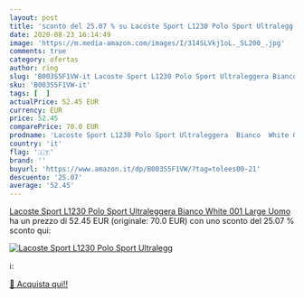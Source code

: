 ```yaml
---
layout: post
title: 'sconto del 25.07 % su Lacoste Sport L1230 Polo Sport Ultralegg  '
date: 2020-08-23 16:14:49
image: 'https://m.media-amazon.com/images/I/314SLVkj1oL._SL200_.jpg'
comments: true
category: ofertas
author: ring
slug: 'B003S5F1VW-it Lacoste Sport L1230 Polo Sport Ultraleggera Bianco White...'
sku: 'B003S5F1VW-it'
tags: [  ]
actualPrice: 52.45 EUR
currency: EUR
price: 52.45
comparePrice: 70.0 EUR
prodname: 'Lacoste Sport L1230 Polo Sport Ultraleggera  Bianco  White 001   Large Uomo'
country: 'it'
flag: '🇮🇹'
brand: ''
buyurl: 'https://www.amazon.it/dp/B003S5F1VW/?tag=tolees00-21'
descuento: '25.07'
average: '52.45'
---
```


[Lacoste Sport L1230 Polo Sport Ultraleggera  Bianco  White 001   Large Uomo](https://www.amazon.it/dp/B003S5F1VW/?tag=tolees00-21) ha un prezzo di 52.45 EUR (originale: 70.0 EUR) con uno sconto del 25.07 % sconto qui:

[![Lacoste Sport L1230 Polo Sport Ultralegg](https://m.media-amazon.com/images/I/314SLVkj1oL._SL200_.jpg)](https://www.amazon.it/dp/B003S5F1VW/?tag=tolees00-21)

ℹ️:


[🛒 Acquista qui!!](https://www.amazon.it/dp/B003S5F1VW/?tag=tolees00-21)
